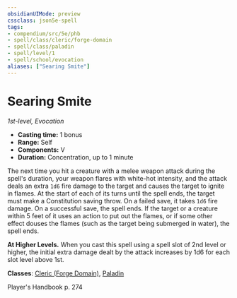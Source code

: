 ```yaml
---
obsidianUIMode: preview
cssclass: json5e-spell
tags:
- compendium/src/5e/phb
- spell/class/cleric/forge-domain
- spell/class/paladin
- spell/level/1
- spell/school/evocation
aliases: ["Searing Smite"]
---
```

# Searing Smite
*1st-level, Evocation*  

- **Casting time:** 1 bonus
- **Range:** Self
- **Components:** V
- **Duration:** Concentration, up to 1 minute

The next time you hit a creature with a melee weapon attack during the spell's duration, your weapon flares with white-hot intensity, and the attack deals an extra `1d6` fire damage to the target and causes the target to ignite in flames. At the start of each of its turns until the spell ends, the target must make a Constitution saving throw. On a failed save, it takes `1d6` fire damage. On a successful save, the spell ends. If the target or a creature within 5 feet of it uses an action to put out the flames, or if some other effect douses the flames (such as the target being submerged in water), the spell ends.

**At Higher Levels.** When you cast this spell using a spell slot of 2nd level or higher, the initial extra damage dealt by the attack increases by 1d6 for each slot level above 1st.

**Classes**: [Cleric (Forge Domain)](../classes/cleric-forge-domain-xge.md#), [Paladin](../classes/paladin.md#)

Player's Handbook p. 274